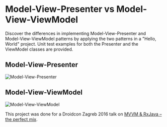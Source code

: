 # Model-View-Presenter vs Model-View-ViewModel 

Discover the differences in implementing Model-View-Presenter and Model-View-ViewModel patterns by applying the two patterns in a "Hello, World" project. 
Unit test examples for both the Presenter and the ViewModel classes are provided. 

## Model-View-Presenter 

![Model-View-Presenter](https://github.com/florina-muntenescu/MVPvsMVVM/blob/readme/screenshots/mvp.png?raw=true)

## Model-View-ViewModel 

![Model-View-ViewModel](https://github.com/florina-muntenescu/MVPvsMVVM/blob/readme/screenshots/mvvm.png?raw=true)


This project was done for a Droidcon Zagreb 2016 talk on [MVVM & RxJava – the perfect mix][droidcon].

   [droidcon]: <http://droidcon.hr/en/sessions/mvvm-rxjava-perfect-mix/>
